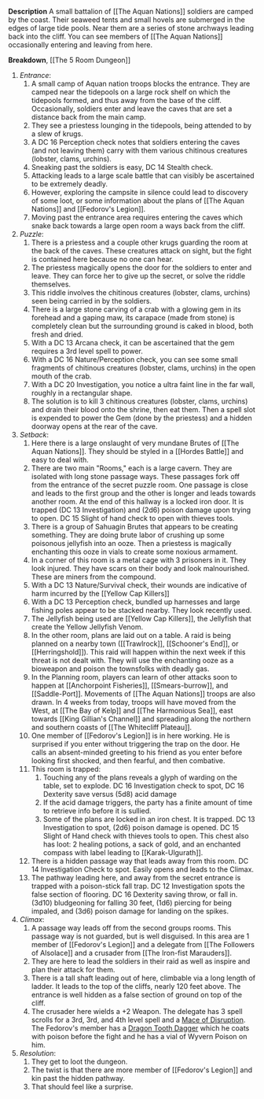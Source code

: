 **Description**
A small battalion of [[The Aquan Nations]] soldiers are camped by the coast. Their seaweed tents and small hovels are submerged in the edges of large tide pools. Near them are a series of stone archways leading back into the cliff. You can see members of [[The Aquan Nations]] occasionally entering and leaving from here. 

**Breakdown**, [[The 5 Room Dungeon]]
1. *Entrance*: 
	1. A small camp of Aquan nation troops blocks the entrance. They are camped near the tidepools on a large rock shelf on which the tidepools formed, and thus away from the base of the cliff. Occasionally, soldiers enter and leave the caves that are set a distance back from the main camp. 
	2. They see a priestess lounging in the tidepools, being attended to by a slew of krugs. 
	3. A DC 16 Perception check notes that soldiers entering the caves (and not leaving them) carry with them various chitinous creatures (lobster, clams, urchins). 
	4. Sneaking past the soldiers is easy, DC 14 Stealth check. 
	5. Attacking leads to a large scale battle that can visibly be ascertained to be extremely deadly. 
	6. However, exploring the campsite in silence could lead to discovery of some loot, or some information about the plans of [[The Aquan Nations]] and [[Fedorov's Legion]]. 
	7. Moving past the entrance area requires entering the caves which snake back towards a large open room a ways back from the cliff. 
2. *Puzzle*: 
	1. There is a priestess and a couple other krugs guarding the room at the back of the caves. These creatures attack on sight, but the fight is contained here because no one can hear.
	2. The priestess magically opens the door for the soldiers to enter and leave. They can force her to give up the secret, or solve the riddle themselves. 
	3. This riddle involves the chitinous creatures (lobster, clams, urchins) seen being carried in by the soldiers. 
	4. There is a large stone carving of a crab with a glowing gem in its forehead and a gaping maw, its carapace (made from stone) is completely clean but the surrounding ground is caked in blood, both fresh and dried. 
	5. With a DC 13 Arcana check, it can be ascertained that the gem requires a 3rd level spell to power. 
	6. With a DC 16 Nature/Perception check, you can see some small fragments of chitinous creatures (lobster, clams, urchins) in the open mouth of the crab. 
	7. With a DC 20 Investigation, you notice a ultra faint line in the far wall, roughly in a rectangular shape. 
	8. The solution is to kill 3 chitinous creatures (lobster, clams, urchins) and drain their blood onto the shrine, then eat them. Then a spell slot is expended to power the Gem (done by the priestess) and a hidden doorway opens at the rear of the cave.
3. *Setback*: 
	1. Here there is a large onslaught of very mundane Brutes of [[The Aquan Nations]]. They should be styled in a [[Hordes Battle]] and easy to deal with.
	2. There are two main "Rooms," each is a large cavern. They are isolated with long stone passage ways. These passages fork off from the entrance of the secret puzzle room. One passage is close and leads to the first group and the other is longer and leads towards another room. At the end of this hallway is a locked iron door. It is trapped (DC 13 Investigation) and (2d6) poison damage upon trying to open. DC 15 Slight of hand check to open with thieves tools. 
	4. There is a group of Sahuagin Brutes that appears to be creating something. They are doing brute labor of crushing up some poisonous jellyfish into an ooze. Then a priestess is magically enchanting this ooze in vials to create some noxious armament.  
	5. In a corner of this room is a metal cage with 3 prisoners in it. They look injured. They have scars on their body and look malnourished. These are miners from the compound. 
	6. With a DC 13 Nature/Survival check, their wounds are indicative of harm incurred by the [[Yellow Cap Killers]]
	7. With a DC 13 Perception check, bundled up harnesses and large fishing poles appear to be stacked nearby. They look recently used. 
	8. The Jellyfish being used are [[Yellow Cap Killers]], the Jellyfish that create the Yellow Jellyfish Venom. 
	9. In the other room, plans are laid out on a table. A raid is being planned on a nearby town ([[Trawlrock]], [[Schooner's End]], or [[Herringshold]]). This raid will happen within the next week if this threat is not dealt with. They will use the enchanting ooze as a bioweapon and poison the townsfolks with deadly gas. 
	10. In the Planning room, players can learn of other attacks soon to happen at [[Anchorpoint Fisheries]], [[Smears-burrow]], and [[Saddle-Port]]. Movements of [[The Aquan Nations]] troops are also drawn. In 4 weeks from today, troops will have moved from the West, at [[The Bay of Kelp]] and [[The Harmonious Sea]], east towards [[King Gillian's Channel]] and spreading along the northern and southern coasts of [[The Whitecliff Plateau]]. 
	11. One member of [[Fedorov's Legion]] is in here working. He is surprised if you enter without triggering the trap on the door. He calls an absent-minded greeting to his friend as you enter before looking first shocked, and then fearful, and then combative. 
	12. This room is trapped:
		1. Touching any of the plans reveals a glyph of warding on the table, set to explode. DC 16 Investigation check to spot, DC 16 Dexterity save versus (5d8) acid damage
		2. If the acid damage triggers, the party has a finite amount of time to retrieve info before it is sullied. 
		3. Some of the plans are locked in an iron chest. It is trapped. DC 13 Investigation to spot, (2d6) poison damage is opened. DC 15 Slight of Hand check with thieves tools to open. This chest also has loot: 2 healing potions, a sack of gold, and an enchanted compass with label leading to [[Karak-Ulgurath]]. 
	13. There is a hidden passage way that leads away from this room. DC 14 Investigation Check to spot. Easily opens and leads to the Climax.
	14. The pathway leading here, and away from the secret entrance is trapped with a poison-stick fall trap. DC 12 Investigation spots the false section of flooring. DC 16 Dexterity saving throw, or fall in. (3d10) bludgeoning for falling 30 feet, (1d6) piercing for being impaled, and (3d6) poison damage for landing on the spikes. 
4. *Climax*:
	1. A passage way leads off from the second groups rooms. This passage way is not guarded, but is well disguised. In this area are 1 member of [[Fedorov's Legion]] and a delegate from [[The Followers of Alsolace]] and a crusader from [[The Iron-fist Marauders]]. 
	3. They are here to lead the soldiers in their raid as well as inspire and plan their attack for them. 
	4. There is a tall shaft leading out of here, climbable via a long length of ladder. It leads to the top of the cliffs, nearly 120 feet above. The entrance is well hidden as a false section of ground on top of the cliff. 
	5. The crusader here wields a +2 Weapon. The delegate has 3 spell scrolls for a 3rd, 3rd, and 4th level spell and a [Mace of Disruption](https://dnd5e.wikidot.com/wondrous-items:mace-of-disruption). The Fedorov's member has a [Dragon Tooth Dagger](https://dnd5e.wikidot.com/wondrous-items:dragontooth-dagger) which he coats with poison before the fight and he has a vial of Wyvern Poison on him.  
5. *Resolution*: 
	1. They get to loot the dungeon.
	2. The twist is that there are more member of [[Fedorov's Legion]] and kin past the hidden pathway. 
	3. That should feel like a surprise. 